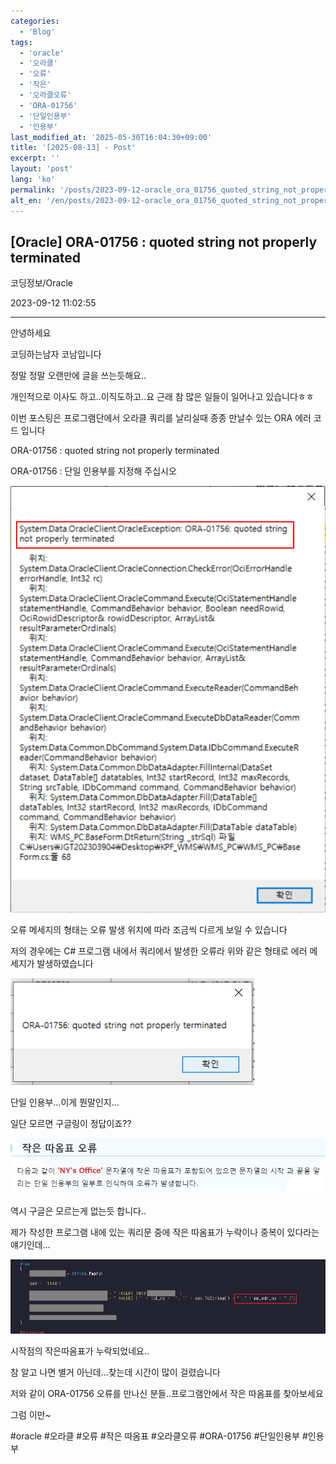 ```yaml
---
categories:
  - 'Blog'
tags:
  - 'oracle'
  - '오라클'
  - '오류'
  - '작은'
  - '오라클오류'
  - 'ORA-01756'
  - '단일인용부'
  - '인용부'
last_modified_at: '2025-05-30T16:04:30+09:00'
title: '[2025-08-13] - Post'
excerpt: ''
layout: 'post'
lang: 'ko'
permalink: '/posts/2023-09-12-oracle_ora_01756_quoted_string_not_properly_terminated/'
alt_en: '/en/posts/2023-09-12-oracle_ora_01756_quoted_string_not_properly_terminated/'
---
```


## [Oracle] ORA-01756 : quoted string not properly terminated

코딩정보/Oracle

2023-09-12 11:02:55

* * *

안녕하세요

코딩하는남자 코남입니다

정말 정말 오랜만에 글을 쓰는듯해요..

개인적으로 이사도 하고..이직도하고..요 근래 참 많은 일들이 일어나고 있습니다ㅎㅎ

이번 포스팅은 프로그램단에서 오라클 쿼리를 날리실때 종종 만날수 있는 ORA 에러 코드 입니다

ORA-01756 : quoted string not properly terminated

ORA-01756 : 단일 인용부를 지정해 주십시오

![](/assets/images/oracle_ora_01756_quoted_string_not_properly_terminated/img.png)

오류 메세지의 형태는 오류 발생 위치에 따라 조금씩 다르게 보일 수 있습니다

저의 경우에는 C# 프로그램 내에서 쿼리에서 발생한 오류라 위와 같은 형태로 에러 메세지가 발생하였습니다

![](/assets/images/oracle_ora_01756_quoted_string_not_properly_terminated/img_1.png)

단일 인용부...이게 뭔말인지...

일단 모르면 구글링이 정답이죠??

![](/assets/images/oracle_ora_01756_quoted_string_not_properly_terminated/img_2.png)

역시 구글은 모르는게 없는듯 합니다..

제가 작성한 프로그램 내에 있는 쿼리문 중에 작은 따옴표가 누락이나 중복이 있다라는 얘기인데...

![](/assets/images/oracle_ora_01756_quoted_string_not_properly_terminated/img_3.png)

시작점의 작은따옴표가 누락되었네요..

참 알고 나면 별거 아닌데...찾는데 시간이 많이 걸렸습니다

저와 같이 ORA-01756 오류를 만나신 분들..프로그램안에서 작은 따옴표를 찾아보세요

그럼 이만~

  

#oracle #오라클 #오류 #작은 따옴표 #오라클오류 #ORA-01756 #단일인용부 #인용부


